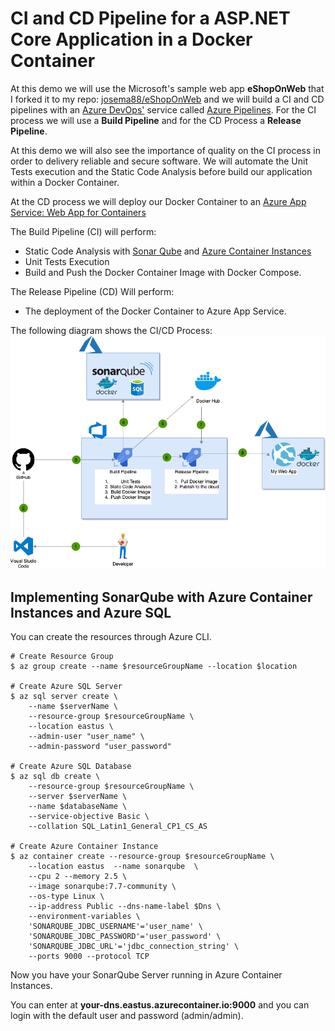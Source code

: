 # CI and CD Pipeline for a ASP.NET Core Application in a Docker Container

At this demo we will use the Microsoft's sample web app **eShopOnWeb** that I forked it to my repo: [josema88/eShopOnWeb](https://github.com/josema88/eShopOnWeb) and we will build a CI and CD pipelines with an [Azure DevOps'](https://azure.microsoft.com/en-us/services/devops/) service called [Azure Pipelines](https://azure.microsoft.com/en-us/services/devops/pipelines/). For the CI process we will use a **Build Pipeline** and for the CD Process a **Release Pipeline**.

At this demo we will also see the importance of quality on the CI process in order to delivery reliable and secure software. We will automate the Unit Tests execution and the Static Code Analysis before build our application within a Docker Container.

At the CD process we will deploy our Docker Container to an [Azure App Service: Web App for Containers](https://azure.microsoft.com/es-es/services/app-service/containers/)

The Build Pipeline (CI) will perform:
- Static Code Analysis with [Sonar Qube](https://www.sonarqube.org/) and [Azure Container Instances](https://azure.microsoft.com/en-us/services/container-instances/)
- Unit Tests Execution
- Build and Push the Docker Container Image with Docker Compose.

The Release Pipeline (CD) Will perform: 
- The deployment of the Docker Container to Azure App Service.

The following diagram shows the CI/CD Process:
![CI CD Procecss](/images/CI-CD-Diagram.png)

## Implementing SonarQube with Azure Container Instances and Azure SQL

You can create the resources through Azure CLI.

```
# Create Resource Group
$ az group create --name $resourceGroupName --location $location

# Create Azure SQL Server
$ az sql server create \
    --name $serverName \
    --resource-group $resourceGroupName \
    --location eastus \
    --admin-user "user_name" \
    --admin-password "user_password"

# Create Azure SQL Database
$ az sql db create \
    --resource-group $resourceGroupName \
    --server $serverName \
    --name $databaseName \
    --service-objective Basic \
    --collation SQL_Latin1_General_CP1_CS_AS

# Create Azure Container Instance
$ az container create --resource-group $resourceGroupName \
    --location eastus  --name sonarqube  \
    --cpu 2 --memory 2.5 \
    --image sonarqube:7.7-community \
    --os-type Linux \
    --ip-address Public --dns-name-label $Dns \
    --environment-variables \
    'SONARQUBE_JDBC_USERNAME'='user_name' \
    'SONARQUBE_JDBC_PASSWORD'='user_password' \
    'SONARQUBE_JDBC_URL'='jdbc_connection_string' \
    --ports 9000 --protocol TCP

```
Now you have your SonarQube Server running in Azure Container Instances.

You can enter at **your-dns.eastus.azurecontainer.io:9000** and you can login with the default user and password (admin/admin).